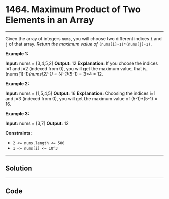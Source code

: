 # 1464. Maximum Product of Two Elements in an Array

---

Given the array of integers `nums`, you will choose two different indices `i` and `j` of that array. _Return the maximum value of_ `(nums[i]-1)*(nums[j]-1)`. 

 

**Example 1:**


**Input:** nums = [3,4,5,2]
**Output:** 12 
**Explanation:** If you choose the indices i=1 and j=2 (indexed from 0), you will get the maximum value, that is, (nums[1]-1)*(nums[2]-1) = (4-1)*(5-1) = 3*4 = 12. 


**Example 2:**


**Input:** nums = [1,5,4,5]
**Output:** 16
**Explanation:** Choosing the indices i=1 and j=3 (indexed from 0), you will get the maximum value of (5-1)*(5-1) = 16.


**Example 3:**


**Input:** nums = [3,7]
**Output:** 12


 

**Constraints:**

  * `2 <= nums.length <= 500`
  * `1 <= nums[i] <= 10^3`

---

## Solution



---

## Code
```python


```